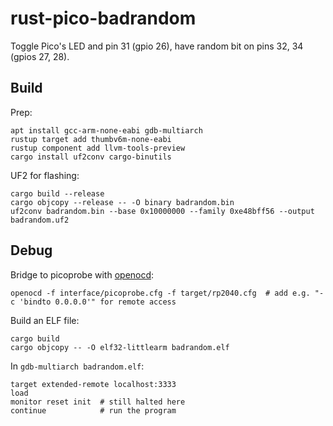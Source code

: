 # rust-pico-badrandom

Toggle Pico's LED and pin 31 (gpio 26), have random bit on pins 32, 34 (gpios 27, 28).

## Build

Prep:

```console
apt install gcc-arm-none-eabi gdb-multiarch
rustup target add thumbv6m-none-eabi
rustup component add llvm-tools-preview
cargo install uf2conv cargo-binutils
```

UF2 for flashing:
```console
cargo build --release
cargo objcopy --release -- -O binary badrandom.bin
uf2conv badrandom.bin --base 0x10000000 --family 0xe48bff56 --output badrandom.uf2
```

## Debug

Bridge to picoprobe with
[openocd](https://github.com/raspberrypi/openocd):
```console
openocd -f interface/picoprobe.cfg -f target/rp2040.cfg  # add e.g. "-c 'bindto 0.0.0.0'" for remote access
```

Build an ELF file:
```console
cargo build
cargo objcopy -- -O elf32-littlearm badrandom.elf
```

In `gdb-multiarch badrandom.elf`:
```
target extended-remote localhost:3333
load
monitor reset init  # still halted here
continue            # run the program
```
